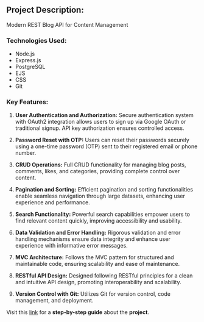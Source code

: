 ## Project Description:
Modern REST Blog API for Content Management

### Technologies Used:

- Node.js
- Express.js
- PostgreSQL
- EJS
- CSS
- Git

### Key Features:

1. **User Authentication and Authorization:** 
     Secure authentication system with OAuth2 integration allows users to sign up via Google OAuth or traditional signup. API key authorization ensures controlled access.
   
3. **Password Reset with OTP:** 
    Users can reset their passwords securely using a one-time password (OTP) sent to their registered email or phone number.
4. **CRUD Operations:** 
    Full CRUD functionality for managing blog posts, comments, likes, and categories, providing complete control over content.

5. **Pagination and Sorting:** 
    Efficient pagination and sorting functionalities enable seamless navigation through large datasets, enhancing user experience and performance.
   
7. **Search Functionality:** 
    Powerful search capabilities empower users to find relevant content quickly, improving accessibility and usability.
   
9. **Data Validation and Error Handling:** 
    Rigorous validation and error handling mechanisms ensure data integrity and enhance user experience with informative error messages.
   
11. **MVC Architecture:** 
    Follows the MVC pattern for structured and maintainable code, ensuring scalability and ease of maintenance.
    
13. **RESTful API Design:** 
    Designed following RESTful principles for a clean and intuitive API design, promoting interoperability and scalability.
    
15. **Version Control with Git:**
      Utilizes Git for version control, code management, and deployment.

Visit this [link](https://www.linkedin.com/posts/konda-narasimha-29a905250_nodejs-express-ejs-activity-7187158920145047552-PqQU?utm_source=share&utm_medium=member_desktop) for a **step-by-step guide** about the **project**.
